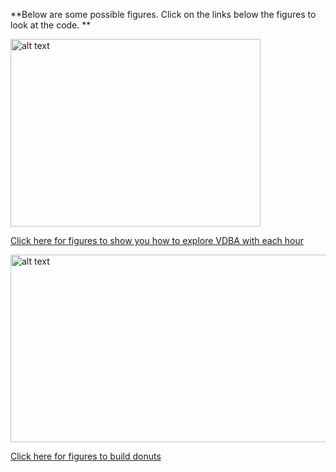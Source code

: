 
**Below are some possible figures. Click on the links below the figures to look at the code. **

<img src="https://user-images.githubusercontent.com/13363767/125233007-1a52ec00-e321-11eb-8a2c-69507124d912.jpeg" alt="alt text" width="400" height="300">

[Click here for figures to show you how to explore VDBA with each hour](https://github.com/cclemente/Animal_accelerometry/tree/main/figures/VDBA)


<img src="https://user-images.githubusercontent.com/13363767/127272153-3d3b99db-4dba-4554-afab-abf556003462.png" alt="alt text" width="700" height="300">

[Click here for figures to build donuts]()




